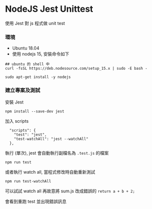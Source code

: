 # NodeJS Jest Unittest
使用 Jest 對 js 程式做 unit test

### 環境

* Ubuntu 18.04
* 使用 nodejs 15, 安裝命令如下

```
## ubuntu 的 shell 中
curl -fsSL https://deb.nodesource.com/setup_15.x | sudo -E bash -

sudo apt-get install -y nodejs
```

### 建立專案及測試

安裝 Jest
```
npm install --save-dev jest
```

加入 scripts
```
  "scripts": {
    "test": "jest",
    "test-watchAll": "jest --watchAll"
  },
```

執行 (單次), jest 會自動執行副檔名為 `.test.js` 的檔案
```
npm run test
```

或者執行 watch all, 當程式修改時自動重新測試
```
npm run test-watchAll
```

可以試試 watch all 再故意將 sum.js 改成錯誤的 `return a + b + 2;`

會看到重跑 test 並出現錯誤訊息